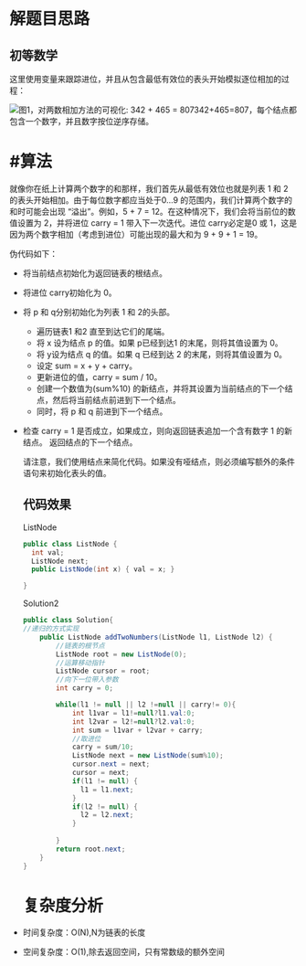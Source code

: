 # 解题目思路

## 初等数学

这里使用变量来跟踪进位，并且从包含最低有效位的表头开始模拟逐位相加的过程：

![*图1，对两数相加方法的可视化: 342 + 465 = 807342+465=807，每个结点都包含一个数字，并且数字按位逆序存储。*](https://pic.leetcode-cn.com/Figures/2/2_add_two_numbers.svg)

# #算法

就像你在纸上计算两个数字的和那样，我们首先从最低有效位也就是列表 1 和 2 的表头开始相加。由于每位数字都应当处于0…9 的范围内，我们计算两个数字的和时可能会出现 “溢出”。例如，5 + 7 = 12。在这种情况下，我们会将当前位的数值设置为 2，并将进位 carry = 1 带入下一次迭代。进位 carry必定是0 或 1，这是因为两个数字相加（考虑到进位）可能出现的最大和为 9 + 9 + 1 = 19。

伪代码如下：

* 将当前结点初始化为返回链表的根结点。

* 将进位 carry初始化为 0。

* 将 p 和 q分别初始化为列表 1 和 2的头部。

  * 遍历链表1 和2 直至到达它们的尾端。
  * 将 x 设为结点 p 的值。如果 p已经到达1 的末尾，则将其值设置为 0。
  * 将 y设为结点 q 的值。如果 q 已经到达 2 的末尾，则将其值设置为 0。
  * 设定 sum = x + y + carry。
  * 更新进位的值，carry = sum / 10。
  * 创建一个数值为(sum%10) 的新结点，并将其设置为当前结点的下一个结点，然后将当前结点前进到下一个结点。
  * 同时，将 p 和 q 前进到下一个结点。

* 检查 carry = 1 是否成立，如果成立，则向返回链表追加一个含有数字 1 的新结点。
  返回结点的下一个结点。

  请注意，我们使用结点来简化代码。如果没有哑结点，则必须编写额外的条件语句来初始化表头的值。

  ## 代码效果

  ListNode

  ```java
  public class ListNode {
  	int val;
  	ListNode next;
  	public ListNode(int x) { val = x; }
  
  }
  ```

  Solution2

  ```java
  public class Solution{
  //递归的方式实现
      public ListNode addTwoNumbers(ListNode l1, ListNode l2) {
          //链表的根节点
          ListNode root = new ListNode(0);
          //运算移动指针
          ListNode cursor = root;
          //向下一位带入参数
          int carry = 0;
  
          while(l1 != null || l2 !=null || carry!= 0){
              int l1var = l1!=null?l1.val:0;
              int l2var = l2!=null?l2.val:0;
              int sum = l1var + l2var + carry;
              //取进位
              carry = sum/10;
              ListNode next = new ListNode(sum%10);
              cursor.next = next;
              cursor = next;
              if(l1 != null) {
              	l1 = l1.next;
              }
              if(l2 != null) {
              	l2 = l2.next;
              }
      
          }
          return root.next;
      }
  }
  ```

  # 复杂度分析

* 时间复杂度：O(N),N为链表的长度

* 空间复杂度：O(1),除去返回空间，只有常数级的额外空间